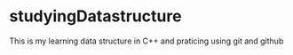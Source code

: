 # studyingDatastructure

This is my learning data structure in C++ and praticing using git and github
